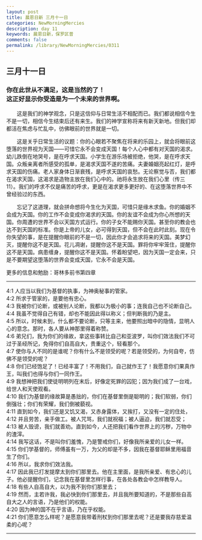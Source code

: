 ```yaml
---
layout: post
title: 晨恩日新 三月十一日
categories: NewMorningMercies
description: day 11
keywords: 晨恩日新，保罗区普
comments: false
permalink: /library/NewMorningMercies/0311
---
```


## 三月十一日

### 你在此世从不满足，这是当然的了！ <br> 这正好显示你受造是为一个未来的世界啊。


&emsp;&emsp;这是我们的神学观念，只是这信仰与日常生活不相配而已。我们都说相信今生不是一切，相信今生结束后还有来生。我们的神学宣称将来有新天新地。但我们却都活在焦虑与忙乱中，彷佛眼前的世界就是一切。<br>

&emsp;&emsp;这是关乎日常生活的议题：你的心眼若不聚焦在将来的乐园上，就会将眼前这堕落的世界视为天国——可惜它永不会变成天国！每个人心中都有对天国的渴求。幼儿跌倒在地哭号，是在呼求天国。小学生在游乐场被拒绝，他哭，是在呼求天国。众叛亲离者所感受的孤单，是渴求天国不遂的苦痛。夫妻婚姻亮起红灯，是呼求天国的伤痛。老人家身体日渐衰残，是呼求天国的哀愁。无论察觉与否，我们都在渴求天国，这渴求是造物主放在我们心中的。祂将永生放在我们心里（传三11）。我们的呼求不仅是痛苦的呼求，更是在渴求更多更好的、在这堕落世界中不曾经验过的东西。<br>

&emsp;&emsp;忘记了这道理，就会拼命想将今生化为天国，可惜只是缘木求鱼。你的婚姻不会成为天国。你的工作不会变成你渴求的天国。你的友谊不会成为你心所想的天国。你周遭的世界不会以天国方式运行。你的子女不能赐你天国。甚至你的教会也达不到天国的标准。你是上帝的儿女，必可得到天国，但不会在此时此刻。现在令你失望的事，是在提醒你眼前的不是一切，因此你才会追求将来的天国。美梦幻灭，提醒你这不是天国。花儿凋谢，提醒你这不是天国。罪将你牢牢笼住，提醒你这不是天国。病患缠身，提醒你这不是天国。怀着盼望吧，因为天国一定会来，只是不要期望这堕落的世界会变成天国，它永不会是天国。<br>


更多的信息和勉励：哥林多前书第四章

***

4:1 人应当以我们为基督的执事，为神奥秘事的管家。<br>
4:2 所求于管家的，是要他有忠心。<br>
4:3 我被你们论断，或被别人论断，我都以为极小的事；连我自己也不论断自己。<br>
4:4 我虽不觉得自己有错，却也不能因此得以称义；但判断我的乃是主。<br>
4:5 所以，时候未到，什么都不要论断，只等主来，他要照出暗中的隐情，显明人心的意念。那时，各人要从神那里得着称赞。<br>
4:6 弟兄们，我为你们的缘故，拿这些事转比自己和亚波罗，叫你们效法我们不可过于圣经所记，免得你们自高自大，贵重这个，轻看那个。<br>
4:7 使你与人不同的是谁呢？你有什么不是领受的呢？若是领受的，为何自夸，仿佛不是领受的呢？<br>
4:8 你们已经饱足了！已经丰富了！不用我们，自己就作王了！我愿意你们果真作王，叫我们也得与你们一同作王。<br>
4:9 我想神把我们使徒明明列在末后，好像定死罪的囚犯；因为我们成了一台戏，给世人和天使观看。<br>
4:10 我们为基督的缘故算是愚拙的，你们在基督里倒是聪明的；我们软弱，你们倒强壮；你们有荣耀，我们倒被藐视。<br>
4:11 直到如今，我们还是又饥又渴，又赤身露体，又挨打，又没有一定的住处，<br>
4:12 并且劳苦，亲手做工。被人咒骂，我们就祝福；被人逼迫，我们就忍受；<br>
4:13 被人毁谤，我们就善劝。直到如今，人还把我们看作世界上的污秽，万物中的渣滓。<br>
4:14 我写这话，不是叫你们羞愧，乃是警戒你们，好像我所亲爱的儿女一样。<br>
4:15 你们学基督的，师傅虽有一万，为父的却是不多，因我在基督耶稣里用福音生了你们。<br>
4:16 所以，我求你们效法我。<br>
4:17 因此我已打发提摩太到你们那里去。他在主里面，是我所亲爱、有忠心的儿子。他必提醒你们，记念我在基督里怎样行事，在各处各教会中怎样教导人。<br>
4:18 有些人自高自大，以为我不到你们那里去；<br>
4:19 然而，主若许我，我必快到你们那里去，并且我所要知道的，不是那些自高自大之人的言语，乃是他们的权能。<br>
4:20 因为神的国不在乎言语，乃在乎权能。<br>
4:21 你们愿意怎么样呢？是愿意我带着刑杖到你们那里去呢？还是要我存慈爱温柔的心呢？<br>

***